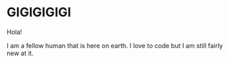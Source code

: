 # GIGIGIGIGI

Hola!

I am a fellow human that is here on earth. I love to code but I am still fairly new at it.
